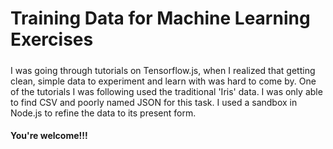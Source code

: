 # Training Data for Machine Learning Exercises
#####
I was going through tutorials on Tensorflow.js, when I realized that getting clean, simple data to experiment and learn with was hard to come by. One of the tutorials I was following used the traditional 'Iris' data. I was only able to find CSV and poorly named JSON for this task. I used a sandbox in Node.js to refine the data to its present form.

#### You're welcome!!!
